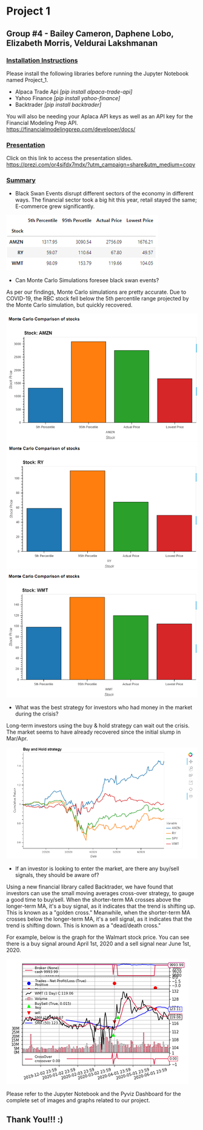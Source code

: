 # Project 1
## Group #4 - Bailey Cameron, Daphene Lobo, Elizabeth Morris, Veldurai Lakshmanan

### <u>Installation Instructions</u>
Please install the following libraries before running the Jupyter Notebook named Project_1.
* Alpaca Trade Api *[pip install alpaca-trade-api]*
* Yahoo Finance *[pip install yahoo-finance]*
* Backtrader *[pip install backtrader]*

You will also be needing your Aplaca API keys as well as an API key for the Financial Modeling Prep API.
https://financialmodelingprep.com/developer/docs/

### <u>Presentation</u>

Click on this link to access the presentation slides.
https://prezi.com/or4sifdx7mdx/?utm_campaign=share&utm_medium=copy

### <u>Summary</u>

* Black Swan Events disrupt different sectors of the economy in different ways. The financial sector took a big hit this year, retail stayed the same; E-commerce grew significantly.

![Graph](Images/MCGraph.PNG)

* Can Monte Carlo Simulations foresee black swan events? 

As per our findings, Monte Carlo simulations are pretty accurate. Due to COVID-19, the RBC stock fell below the 5th percentile range projected by the Monte Carlo simulation, but quickly recovered.

![Amazon](Images/AmazonMC.PNG)
![RBC](Images/RBCMC.PNG)
![Walmart](Images/WalmartMC.PNG)


* What was the best strategy for investors who had money in the market during the crisis? 

Long-term investors using the buy & hold strategy can wait out the crisis. The market seems to have already recovered since the initial slump in Mar/Apr.

![Buy & Hold](Images/BuynHold.PNG)

* If an investor is looking to enter the market, are there any buy/sell signals, they should be aware of?

Using a new financial library called Backtrader, we have found that investors can use the small moving averages cross-over strategy, to gauge a good time to buy/sell. When the shorter-term MA crosses above the longer-term MA, it's a buy signal, as it indicates that the trend is shifting up. This is known as a "golden cross." Meanwhile, when the shorter-term MA crosses below the longer-term MA, it's a sell signal, as it indicates that the trend is shifting down. This is known as a "dead/death cross."

For example, below is the graph for the Walmart stock price. You can see there is a buy signal around April 1st, 2020 and a sell signal near June 1st, 2020.

![Backtrader](Images/Walmart.PNG)

Please refer to the Jupyter Notebook and the Pyviz Dashboard for the complete set of images and graphs related to our project.


## Thank You!!! :)